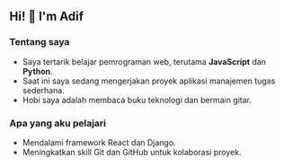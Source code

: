 ## Hi! 👋 I'm Adif

### Tentang saya
- Saya tertarik belajar pemrograman web, terutama **JavaScript** dan **Python**.
- Saat ini saya sedang mengerjakan proyek aplikasi manajemen tugas sederhana.
- Hobi saya adalah membaca buku teknologi dan bermain gitar.

### Apa yang aku pelajari
- Mendalami framework React dan Django.
- Meningkatkan skill Git dan GitHub untuk kolaborasi proyek.
